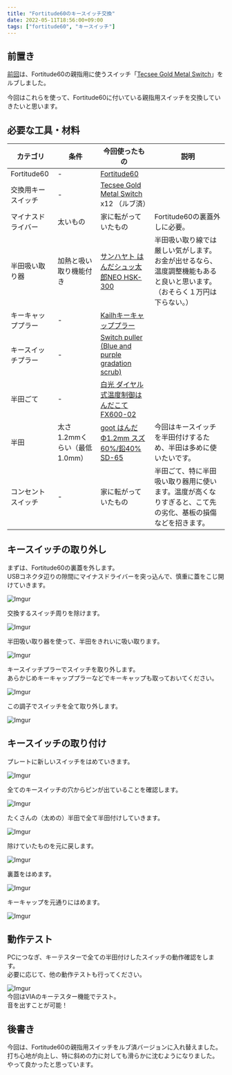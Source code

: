 ```yaml
---
title: "Fortitude60のキースイッチ交換"
date: 2022-05-11T18:56:00+09:00
tags: ["fortitude60", "キースイッチ"]
---
```

## 前置き

[前回](/lube-keyboard-switch)は、Fortitude60の親指用に使うスイッチ「[Tecsee Gold Metal Switch](https://shop.yushakobo.jp/products/2969)」をルブしました。

今回はこれらを使って、Fortitude60に付いている親指用スイッチを交換していきたいと思います。

## 必要な工具・材料

|カテゴリ|条件|今回使ったもの|説明|
|-------|---|-----------|---|
|Fortitude60|-|[Fortitude60](https://shop.yushakobo.jp/products/fortitude60?variant=37665699889313)||
|交換用キースイッチ|-|[Tecsee Gold Metal Switch](https://shop.yushakobo.jp/products/2969) x12 （ルブ済）||
|マイナスドライバー|太いもの|家に転がっていたもの|Fortitude60の裏蓋外しに必要。|
|半田吸い取り器|加熱と吸い取り機能付き|[サンハヤト はんだシュッ太郎NEO HSK-300](https://www.amazon.co.jp/gp/product/B01FEV2BPG/)|半田吸い取り線では厳しい気がします。お金が出せるなら、温度調整機能もあると良いと思います。（おそらく１万円は下らない。）|
|キーキャッププラー|-|[Kailhキーキャッププラー](https://shop.yushakobo.jp/products/a0400kk-00-1)||
|キースイッチプラー|-|[Switch puller (Blue and purple gradation scrub)](https://shop.yushakobo.jp/products/3820)||
|半田ごて|-|[白光 ダイヤル式温度制御はんだこて FX600-02](https://www.amazon.co.jp/gp/product/B006MQD7M4/)||
|半田|太さ1.2mmくらい（最低1.0mm）|[goot はんだ Φ1.2mm スズ60%/鉛40% SD-65](https://www.amazon.co.jp/gp/product/B0029LGAQQ/)|今回はキースイッチを半田付けするため、半田は多めに使いたいです。|
|コンセントスイッチ|-|家に転がっていたもの|半田ごて、特に半田吸い取り器用に使います。温度が高くなりすぎると、こて先の劣化、基板の損傷などを招きます。|

## キースイッチの取り外し

まずは、Fortitude60の裏蓋を外します。  
USBコネクタ辺りの隙間にマイナスドライバーを突っ込んで、慎重に蓋をこじ開けていきます。

![Imgur](https://i.imgur.com/8i8r6v7h.jpg)

交換するスイッチ周りを除けます。

![Imgur](https://i.imgur.com/xwRzreYh.jpg)

半田吸い取り器を使って、半田をきれいに吸い取ります。

![Imgur](https://i.imgur.com/uXtESwDh.jpg)

キースイッチプラーでスイッチを取り外します。  
あらかじめキーキャッププラーなどでキーキャップも取っておいてください。

![Imgur](https://i.imgur.com/mdfVEVTh.jpg)

この調子でスイッチを全て取り外します。

![Imgur](https://i.imgur.com/JV8zjDph.jpg)

## キースイッチの取り付け

プレートに新しいスイッチをはめていきます。

![Imgur](https://i.imgur.com/gjXta9eh.jpg)

全てのキースイッチの穴からピンが出ていることを確認します。

![Imgur](https://i.imgur.com/qksbqb2h.jpg)

たくさんの（太めの）半田で全て半田付けしていきます。

![Imgur](https://i.imgur.com/03MM84Sh.jpg)

除けていたものを元に戻します。

![Imgur](https://i.imgur.com/HDq5qyHh.jpg)

裏蓋をはめます。

![Imgur](https://i.imgur.com/imuCOzgh.jpg)

キーキャップを元通りにはめます。

![Imgur](https://i.imgur.com/fJiz5SFh.jpg)

## 動作テスト

PCにつなぎ、キーテスターで全ての半田付けしたスイッチの動作確認をします。  
必要に応じて、他の動作テストも行ってください。

![Imgur](https://i.imgur.com/2XZDedU.png)  
今回はVIAのキーテスター機能でテスト。  
音を出すことが可能！

## 後書き

今回は、Fortitude60の親指用スイッチをルブ済バージョンに入れ替えました。  
打ち心地が向上し、特に斜めの力に対しても滑らかに沈むようになりました。  
やって良かったと思っています。